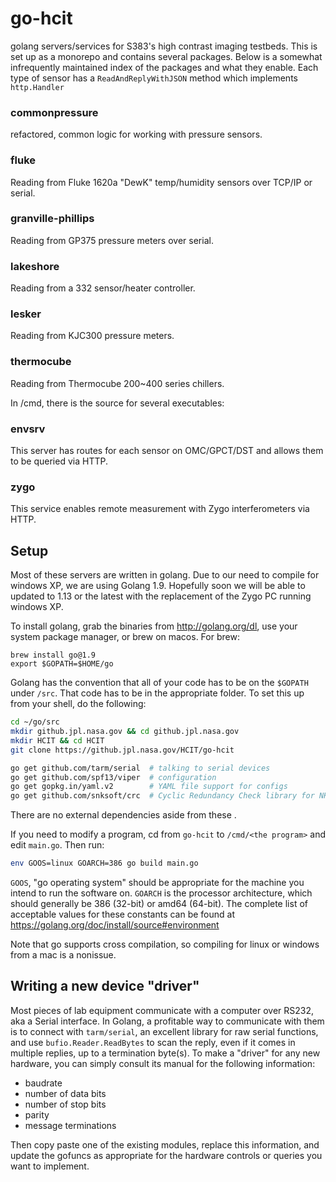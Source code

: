 # go-hcit
 golang servers/services for S383's high contrast imaging testbeds.  This is set up as a monorepo and contains several packages.  Below is a somewhat infrequently maintained index of the packages and what they enable.  Each type of sensor has a `ReadAndReplyWithJSON` method which implements `http.Handler`

 ### commonpressure

 refactored, common logic for working with pressure sensors.

 ### fluke

 Reading from Fluke 1620a "DewK" temp/humidity sensors over TCP/IP or serial.

 ### granville-phillips

 Reading from GP375 pressure meters over serial.

 ### lakeshore

 Reading from a 332 sensor/heater controller.

 ### lesker

 Reading from KJC300 pressure meters.

 ### thermocube

 Reading from Thermocube 200~400 series chillers.

 In /cmd, there is the source for several executables:

 ### envsrv

 This server has routes for each sensor on OMC/GPCT/DST and allows them to be queried via HTTP.

 ### zygo

 This service enables remote measurement with Zygo interferometers via HTTP.


## Setup

Most of these servers are written in golang.  Due to our need to compile for windows XP, we are using Golang 1.9.  Hopefully soon we will be able to updated to 1.13 or the latest with the replacement of the Zygo PC running windows XP.

To install golang, grab the binaries from http://golang.org/dl, use your system package manager, or brew on macos.  For brew:

```
brew install go@1.9
export $GOPATH=$HOME/go
```

Golang has the convention that all of your code has to be on the `$GOPATH` under `/src`.  That code has to be in the appropriate folder.  To set this up from your shell, do the following:

```sh
cd ~/go/src
mkdir github.jpl.nasa.gov && cd github.jpl.nasa.gov
mkdir HCIT && cd HCIT
git clone https://github.jpl.nasa.gov/HCIT/go-hcit

go get github.com/tarm/serial  # talking to serial devices
go get github.com/spf13/viper  # configuration
go get gopkg.in/yaml.v2        # YAML file support for configs
go get github.com/snksoft/crc  # Cyclic Redundancy Check library for NKT devices
```

There are no external dependencies aside from these .

If you need to modify a program, cd from `go-hcit` to `/cmd/<the program>` and edit `main.go`.  Then run:

```sh
env GOOS=linux GOARCH=386 go build main.go
```

`GOOS`, "go operating system" should be appropriate for the machine you intend to run the software on.  `GOARCH` is the processor architecture, which should generally be 386 (32-bit) or amd64 (64-bit).  The complete list of acceptable values for these constants can be found at https://golang.org/doc/install/source#environment

Note that go supports cross compilation, so compiling for linux or windows from a mac is a nonissue.


## Writing a new device "driver"

Most pieces of lab equipment communicate with a computer over RS232, aka a Serial interface.  In Golang, a profitable way to communicate with them is to connect with `tarm/serial`, an excellent library for raw serial functions, and use `bufio.Reader.ReadBytes` to scan the reply, even if it comes in multiple replies, up to a termination byte(s).  To make a "driver" for any new hardware, you can simply consult its manual for the following information:

- baudrate
- number of data bits
- number of stop bits
- parity
- message terminations

Then copy paste one of the existing modules, replace this information, and update the gofuncs as appropriate for the hardware controls or queries you want to implement.
